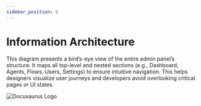 ```yaml
---
sidebar_position: 6
---
```


# Information Architecture


This diagram presents a bird’s-eye view of the entire admin panel’s structure. It maps all top-level and nested sections (e.g., Dashboard, Agents, Flows, Users, Settings) to ensure intuitive navigation. This helps designers visualize user journeys and developers avoid overlooking critical pages or UI states. 

![Docusaurus Logo](/img/docusaurus.png)
